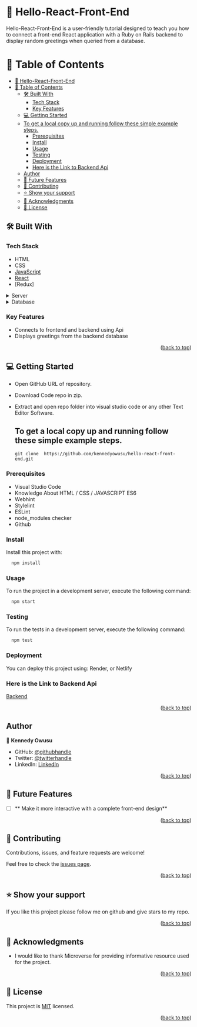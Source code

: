<a name="readme-top"></a>

# 📖 Hello-React-Front-End <a name="about-project"></a>

Hello-React-Front-End is a user-friendly tutorial designed to teach you how to connect a front-end React application with a Ruby on Rails backend to display random greetings when queried from a database.

# 📗 Table of Contents

- [📖 Hello-React-Front-End ](#-hello-react-front-end-)
- [📗 Table of Contents](#-table-of-contents)
  - [🛠 Built With ](#-built-with-)
    - [Tech Stack ](#tech-stack-)
    - [Key Features ](#key-features-)
  - [💻 Getting Started ](#-getting-started-)
  - [To get a local copy up and running follow these simple example steps.](#to-get-a-local-copy-up-and-running-follow-these-simple-example-steps)
    - [Prerequisites](#prerequisites)
    - [Install](#install)
    - [Usage](#usage)
    - [Testing](#testing)
    - [Deployment](#deployment)
    - [Here is the Link to Backend Api](#here-is-the-link-to-backend-api)
  - [Author](#author)
  - [🔭 Future Features ](#-future-features-)
  - [🤝 Contributing ](#-contributing-)
  - [⭐️ Show your support ](#️-show-your-support-)
  - [🙏 Acknowledgments ](#-acknowledgments-)
  - [📝 License ](#-license-)

## 🛠 Built With <a name="built-with"></a>

### Tech Stack <a name="tech-stack"></a>

- HTML
- CSS
- [JavaScript](https://developer.mozilla.org/en-US/docs/Web/JavaScript)
- [React](https://github.com/microverseinc/curriculum-javascript/blob/main/todo-list/lessons/webpack_v1_1.md)
- [Redux]
<details>
  <summary>Server</summary>
  <ul>
    <li><a href="">Render</a></li>
  </ul>
</details>

<details>
<summary>Database</summary>
  <ul>
    <li><a> API </a></li>
  </ul>
</details>

### Key Features <a name="key-features"></a>

- Connects to frontend and backend using Api
- Displays greetings from the backend database

<p align="right">(<a href="#readme-top">back to top</a>)</p>

## 💻 Getting Started <a name="getting-started"></a>

- Open GitHub URL of repository.
- Download Code repo in zip.
- Extract and open repo folder into visual studio code or any other Text Editor Software.

  ## To get a local copy up and running follow these simple example steps.

  `git clone  https://github.com/kennedyowusu/hello-react-front-end.git`

### Prerequisites

- Visual Studio Code
- Knowledge About HTML / CSS / JAVASCRIPT ES6
- Webhint
- Stylelint
- ESLint
- node_modules checker
- Github

### Install

Install this project with:

```sh
  npm install
```

### Usage

To run the project in a development server, execute the following command:

```sh
  npm start
```

### Testing

To run the tests in a development server, execute the following command:

```sh
  npm test
```

### Deployment

You can deploy this project using: Render, or Netlify

### Here is the Link to Backend Api

[Backend](https://github.com/kennedyowusu/hello-rails-back-end)

<p align="right">(<a href="#readme-top">back to top</a>)</p>

## Author

👤 **Kennedy Owusu**

- GitHub: [@githubhandle](https://github.com/kennedyowusu)
- Twitter: [@twitterhandle](https://twitter.com/@_iamkobby)
- LinkedIn: [LinkedIn](https://https://www.linkedin.com/in/kennedy-owusu/)

<p align="right">(<a href="#readme-top">back to top</a>)</p>

## 🔭 Future Features <a name="future-features"></a>

- [ ] ** Make it more interactive with a complete front-end design**

<p align="right">(<a href="#readme-top">back to top</a>)</p>

## 🤝 Contributing <a name="contributing"></a>

Contributions, issues, and feature requests are welcome!

Feel free to check the [issues page](https://github.com/kennedyowusu/hello-react-front-end/issues).

<p align="right">(<a href="#readme-top">back to top</a>)</p>

## ⭐️ Show your support <a name="support"></a>

If you like this project please follow me on github and give stars to my repo.

<p align="right">(<a href="#readme-top">back to top</a>)</p>

## 🙏 Acknowledgments <a name="acknowledgements"></a>

- I would like to thank Microverse for providing informative resource used for the project.

<p align="right">(<a href="#readme-top">back to top</a>)</p>

## 📝 License <a name="license"></a>

This project is [MIT](LICENSE) licensed.

<p align="right">(<a href="#readme-top">back to top</a>)</p>
